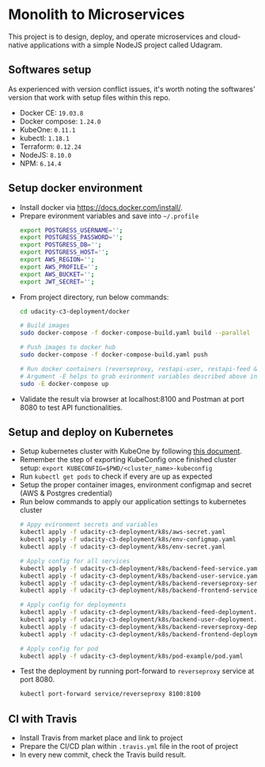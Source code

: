 # Monolith to Microservices
This project is to design, deploy, and operate microservices and cloud-native applications with a simple NodeJS project called Udagram.

## Softwares setup
As experienced with version conflict issues, it's worth noting the softwares' version that work with setup files within this repo.
* Docker CE: `19.03.8`
* Docker compose: `1.24.0`
* KubeOne: `0.11.1`
* kubectl: `1.18.1`
* Terraform: `0.12.24`
* NodeJS: `8.10.0`  
* NPM: `6.14.4`

## Setup docker environment
* Install docker via https://docs.docker.com/install/.
* Prepare evironment variables and save into `~/.profile`
    ```bash
    export POSTGRESS_USERNAME='';
    export POSTGRESS_PASSWORD='';
    export POSTGRESS_DB='';
    export POSTGRESS_HOST='';
    export AWS_REGION='';
    export AWS_PROFILE='';
    export AWS_BUCKET='';
    export JWT_SECRET='';
    ```
* From project directory, run below commands:
    ```bash
    cd udacity-c3-deployment/docker
    
    # Build images
    sudo docker-compose -f docker-compose-build.yaml build --parallel
    
    # Push images to docker hub
    sudo docker-compose -f docker-compose-build.yaml push

    # Run docker containers (reverseproxy, restapi-user, restapi-feed & frontend)
    # Argument -E helps to grab evironment variables described above into containers
    sudo -E docker-compose up
    ```
* Validate the result via browser at localhost:8100 and Postman at port 8080 to test API functionalities.

## Setup and deploy on Kubernetes
* Setup kubernetes cluster with KubeOne by following [this document](https://github.com/kubermatic/kubeone/blob/master/docs/quickstart-aws.md).
* Remember the step of exporting KubeConfig once finished cluster setup: `export KUBECONFIG=$PWD/<cluster_name>-kubeconfig`
* Run `kubectl get pods` to check if every are up as expected
* Setup the proper container images, environment configmap and secret (AWS & Postgres credential)
* Run below commands to apply our application settings to kubernetes cluster
    ```bash
    # Appy evironment secrets and variables
    kubectl apply -f udacity-c3-deployment/k8s/aws-secret.yaml
    kubectl apply -f udacity-c3-deployment/k8s/env-configmap.yaml
    kubectl apply -f udacity-c3-deployment/k8s/env-secret.yaml

    # Apply config for all services
    kubectl apply -f udacity-c3-deployment/k8s/backend-feed-service.yaml
    kubectl apply -f udacity-c3-deployment/k8s/backend-user-service.yaml
    kubectl apply -f udacity-c3-deployment/k8s/backend-reverseproxy-service.yaml
    kubectl apply -f udacity-c3-deployment/k8s/backend-frontend-service.yaml

    # Apply config for deployments
    kubectl apply -f udacity-c3-deployment/k8s/backend-feed-deployment.yaml
    kubectl apply -f udacity-c3-deployment/k8s/backend-user-deployment.yaml
    kubectl apply -f udacity-c3-deployment/k8s/backend-reverseproxy-deployment.yaml
    kubectl apply -f udacity-c3-deployment/k8s/backend-frontend-deployment.yaml

    # Apply config for pod
    kubectl apply -f udacity-c3-deployment/k8s/pod-example/pod.yaml
    ```
* Test the deployment by running port-forward to `reverseproxy` service at port 8080.
    ```bash
    kubectl port-forward service/reverseproxy 8100:8100
    ```

## CI with Travis
* Install Travis from market place and link to project
* Prepare the CI/CD plan within `.travis.yml` file in the root of project
* In every new commit, check the Travis build result.